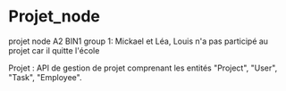 # Projet_node
projet node A2 BIN1
group 1: Mickael et Léa,
Louis n'a pas participé au projet car il quitte l'école

Projet :
API de gestion de projet comprenant les entités "Project", "User", "Task", "Employee".
